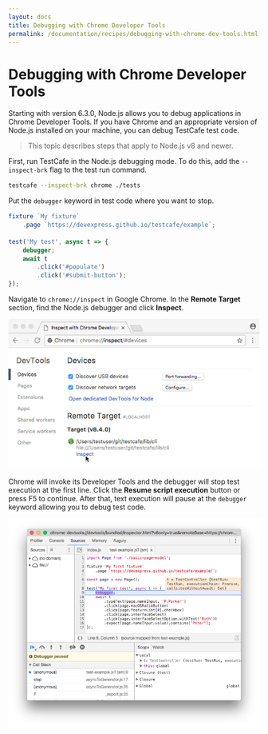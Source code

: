 ```yaml
---
layout: docs
title: Debugging with Chrome Developer Tools
permalink: /documentation/recipes/debugging-with-chrome-dev-tools.html
---
```

# Debugging with Chrome Developer Tools

Starting with version 6.3.0, Node.js allows you to debug applications in Chrome Developer Tools.
If you have Chrome and an appropriate version of Node.js installed on your machine,
you can debug TestCafe test code.

> This topic describes steps that apply to Node.js v8 and newer.

First, run TestCafe in the Node.js debugging mode. To do this, add the `--inspect-brk` flag to the test run command.

```sh
testcafe --inspect-brk chrome ./tests
```

Put the `debugger` keyword in test code where you want to stop.

```js
fixture `My fixture`
    .page `https://devexpress.github.io/testcafe/example`;

test('My test', async t => {
    debugger;
    await t
        .click('#populate')
        .click('#submit-button');
});
```

Navigate to `chrome://inspect` in Google Chrome. In the **Remote Target** section, find the Node.js debugger and click **Inspect**.

![Inspect Page in Google Chrome](../../images/chrome-dev-tools/chrome-inspect.png)

Chrome will invoke its Developer Tools and the debugger will stop test execution at the first line.
Click the **Resume script execution** button or press F5 to continue. After that, text execution will pause at the `debugger` keyword allowing you to debug test code.

![Debugging in Chrome Dev Tools](../../images/chrome-dev-tools/chrome-dev-tools.png)

